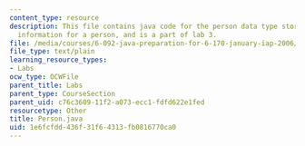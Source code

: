 ```yaml
---
content_type: resource
description: This file contains java code for the person data type stores all the
  information for a person, and is a part of lab 3.
file: /media/courses/6-092-java-preparation-for-6-170-january-iap-2006/1e6fcfdd436f31f64313fb0816770ca0_Person.java
file_type: text/plain
learning_resource_types:
- Labs
ocw_type: OCWFile
parent_title: Labs
parent_type: CourseSection
parent_uid: c76c3609-11f2-a073-ecc1-fdfd622e1fed
resourcetype: Other
title: Person.java
uid: 1e6fcfdd-436f-31f6-4313-fb0816770ca0
---
```

